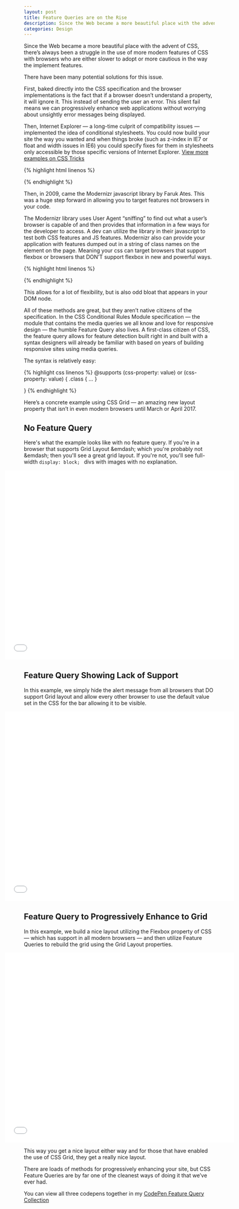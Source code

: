 ```yaml
---
layout: post
title: Feature Queries are on the Rise
description: Since the Web became a more beautiful place with the advent of CSS, there’s always been a struggle in the use of more modern features of CSS with browsers who are either slower to adopt or more cautious in the way the implement features. There have been many potential solutions for this issue.
categories: Design
---
```


Since the Web became a more beautiful place with the advent of CSS, there’s always been a struggle in the use of more modern features of CSS with browsers who are either slower to adopt or more cautious in the way the implement features.

There have been many potential solutions for this issue.

First, baked directly into the CSS specification and the browser implementations is the fact that if a browser doesn’t understand a property, it will ignore it. This instead of sending the user an error. This silent fail means we can progressively enhance web applications without worrying about unsightly error messages being displayed.

Then, Internet Explorer — a long-time culprit of compatibility issues — implemented the idea of conditional stylesheets. You could now build your site the way you wanted and when things broke (such as z-index in IE7 or float and width issues in IE6) you could specify fixes for them in stylesheets only accessible by those specific versions of Internet Explorer. [View more examples on CSS Tricks](https://css-tricks.com/how-to-create-an-ie-only-stylesheet/)

{% highlight html linenos %}
<!-- Main CSS -->
<link rel="stylesheet" type="text/css" href="style.css" />

<!-- Just IE 7 overrides for style.css -->
<!--[if IE 7]>
	<link rel="stylesheet" type="text/css" href="ie7.css">
<![endif]-->

<!-- Less than IE 7 overrides for ie7.css and style.css -->
<!--[if lt IE 7]>
	<link rel="stylesheet" type="text/css" href="less-than-ie7.css" />
<![endif]-->

{% endhighlight %}

Then, in 2009, came the Modernizr javascript library by Faruk Ates. This was a huge step forward in allowing you to target features not browsers in your code.

The Modernizr library uses User Agent “sniffing” to find out what a user’s browser is capable of and then provides that information in a few ways for the developer to access. A dev can utilize the library in their javascript to test both CSS features and JS features. Modernizr also can provide your application with features dumped out in a string of class names on the <html> element on the page. Meaning your css can target browsers that support flexbox or browsers that DON’T support flexbox in new and powerful ways.

{% highlight html linenos %}

<html class="js no-flexbox canvas canvastext no-webgl no-touch geolocation postmessage no-websqldatabase no-indexeddb hashchange no-history draganddrop no-websockets rgba hsla multiplebgs backgroundsize no-borderimage borderradius boxshadow no-textshadow opacity no-cssanimations no-csscolumns no-cssgradients no-cssreflections csstransforms no-csstransforms3d no-csstransitions fontface generatedcontent video audio localstorage sessionstorage no-webworkers no-applicationcache svg inlinesvg smil svgclippaths">

{% endhighlight %}

This allows for a lot of flexibility, but is also odd bloat that appears in your <html> DOM node.

All of these methods are great, but they aren’t native citizens of the specification. In the CSS Conditional Rules Module specification — the module that contains the media queries we all know and love for responsive design — the humble Feature Query also lives. A first-class citizen of CSS, the feature query allows for feature detection built right in and built with a syntax designers will already be familiar with based on years of building responsive sites using media queries.

The syntax is relatively easy:

{% highlight css linenos %}
@supports (css-property: value) or (css-property: value) {
	.class {
		…
	}

}
{% endhighlight %}


Here’s a concrete example using CSS Grid — an amazing new layout property that isn’t in even modern browsers until March or April 2017.

## No Feature Query

Here's what the example looks like with no feature query. If you're in a browser that supports Grid Layout &emdash; which you're probably not &emdash; then you'll see a great grid layout. If you're not, you'll see full-width ```display: block; ``` divs with images with no explanation.

<iframe style="width: 120%; margin-left: -10%;" height='500' scrolling='no' title='CSS Grid Example - No Feature Query' src='//codepen.io/brob/embed/ENwbPK/?height=500&theme-id=26704&default-tab=result&embed-version=2' frameborder='no' allowtransparency='true' allowfullscreen='true'>See the Pen <a href='http://codepen.io/brob/pen/ENwbPK/'>CSS Grid Example - No Feature Query</a> by Bryan Robinson (<a href='http://codepen.io/brob'>@brob</a>) on <a href='http://codepen.io'>CodePen</a>.
</iframe>


## Feature Query Showing Lack of Support


In this example, we simply hide the alert message from all browsers that DO support Grid layout and allow every other browser to use the default value set in the CSS for the bar allowing it to be visible.

<iframe style="width: 120%; margin-left: -10%;" height='500' scrolling='no' title='Feature Query - Show alert box' src='//codepen.io/brob/embed/QGqOjo/?height=500&theme-id=26704&default-tab=css,result&embed-version=2' frameborder='no' allowtransparency='true' allowfullscreen='true'>See the Pen <a href='http://codepen.io/brob/pen/QGqOjo/'>Feature Query - Show alert box</a> by Bryan Robinson (<a href='http://codepen.io/brob'>@brob</a>) on <a href='http://codepen.io'>CodePen</a>.
</iframe>


## Feature Query to Progressively Enhance to Grid


In this example, we build a nice layout utilizing the Flexbox property of CSS — which has support in all modern browsers — and then utilize Feature Queries to rebuild the grid using the Grid Layout properties.

<iframe style="width: 120%; margin-left: -10%;" height='500' scrolling='no' title='Feature Query to use Flexbox instead' src='//codepen.io/brob/embed/oYGobW/?height=500&theme-id=26704&default-tab=css,result&embed-version=2' frameborder='no' allowtransparency='true' allowfullscreen='true'>See the Pen <a href='http://codepen.io/brob/pen/oYGobW/'>Feature Query to use Flexbox instead</a> by Bryan Robinson (<a href='http://codepen.io/brob'>@brob</a>) on <a href='http://codepen.io'>CodePen</a>.
</iframe>

This way you get a nice layout either way and for those that have enabled the use of CSS Grid, they get a really nice layout.

There are loads of methods for progressively enhancing your site, but CSS Feature Queries are by far one of the cleanest ways of doing it that we’ve ever had.

You can view all three codepens together in my [CodePen Feature Query Collection](http://codepen.io/collection/DdpPGk/)
